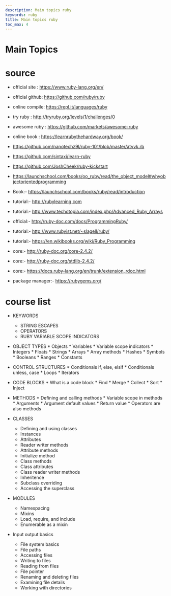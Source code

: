 ```yaml
---
description: Main topics ruby
keywords: ruby
title: Main topics ruby
toc_max: 4
---
```


# Main Topics

# source

* official site : https://www.ruby-lang.org/en/
* official github: https://github.com/ruby/ruby
* online compile: https://repl.it/languages/ruby
* try ruby : http://tryruby.org/levels/1/challenges/0
* awesome ruby : https://github.com/markets/awesome-ruby
* online book : https://learnrubythehardway.org/book/
* https://github.com/nanotechz9l/ruby-101/blob/master/atvvk.rb
* https://github.com/sintaxi/learn-ruby
* https://github.com/JoshCheek/ruby-kickstart
* https://launchschool.com/books/oo_ruby/read/the_object_model#whyobjectorientedprogramming

* Book:- https://launchschool.com/books/ruby/read/introduction
* tutorial:- http://rubylearning.com
* tutorial:- http://www.techotopia.com/index.php/Advanced_Ruby_Arrays
* official:- http://ruby-doc.com/docs/ProgrammingRuby/
* tutorial:- http://www.rubyist.net/~slagell/ruby/
* tutorial:- https://en.wikibooks.org/wiki/Ruby_Programming
* core:- http://ruby-doc.org/core-2.4.2/
* core:- http://ruby-doc.org/stdlib-2.4.2/
* core:- https://docs.ruby-lang.org/en/trunk/extension_rdoc.html

* package manager:- https://rubygems.org/



# course list

  * KEYWORDS
     * STRING ESCAPES
     * OPERATORS
     * RUBY VARIABLE SCOPE INDICATORS

  *  OBJECT TYPES
    * Objects
    * Variables
    * Variable scope indicators
    * Integers
    * Floats
    * Strings
    * Arrays
    * Array methods
    * Hashes
    * Symbols
    * Booleans
    * Ranges
    * Constants

  * CONTROL STRUCTURES
        * Conditionals if, else, elsif
        * Conditionals unless, case
        * Loops
        * Iterators

  * CODE BLOCKS
        * What is a code block
        * Find
        * Merge
        * Collect
        * Sort
        * Inject

  * METHODS
        * Defining and calling methods
        * Variable scope in methods
        * Arguments
        * Argument default values
        * Return value
        * Operators are also methods

  * CLASSES
    * Defining and using classes
    * Instances
    * Attributes
    * Reader writer methods
    * Attribute methods
    * Initialize method
    * Class methods
    * Class attributes
    * Class reader writer methods
    * Inheritence
    * Subclass overriding
    * Accessing the superclass



  * MODULES
    * Namespacing
    * Mixins
    * Load, require, and include
    * Enumerable as a mixin

  * Input output basics
      * File system basics
      * File paths
      * Accessing files
      * Writing to files
      * Reading from files
      * File pointer
      * Renaming and deleting files
      * Examining file details
      * Working with directories
